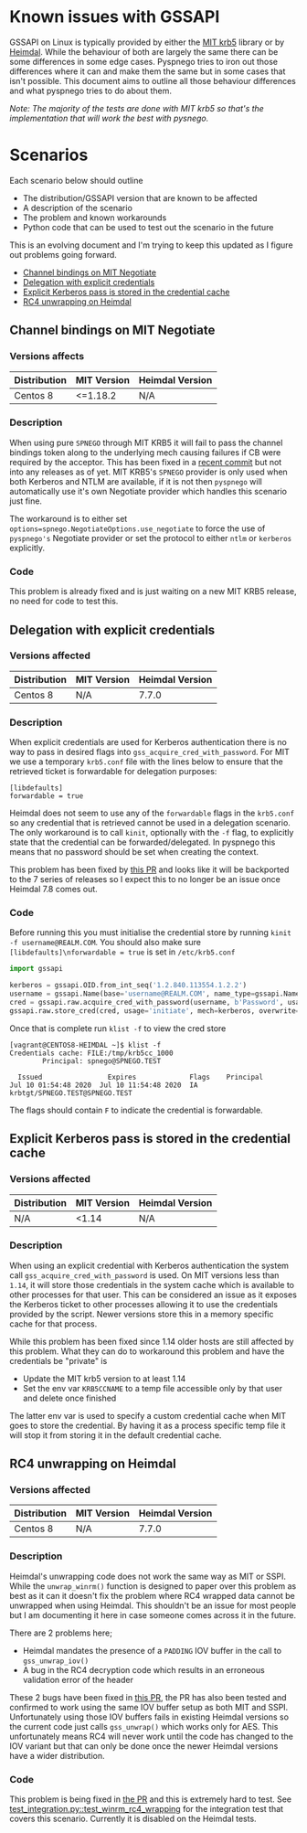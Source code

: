 # Known issues with GSSAPI

GSSAPI on Linux is typically provided by either the [MIT krb5](http://web.mit.edu/kerberos/) library or by
[Heimdal](https://github.com/heimdal/heimdal). While the behaviour of both are largely the same there can be some
differences in some edge cases. Pyspnego tries to iron out those differences where it can and make them the same but
in some cases that isn't possible. This document aims to outline all those behaviour differences and what pyspnego
tries to do about them.

_Note: The majority of the tests are done with MIT krb5 so that's the implementation that will work the best with pysnego._


# Scenarios

Each scenario below should outline

* The distribution/GSSAPI version that are known to be affected
* A description of the scenario
* The problem and known workarounds
* Python code that can be used to test out the scenario in the future

This is an evolving document and I'm trying to keep this updated as I figure out problems going forward.

* [Channel bindings on MIT Negotiate](#channel-bindings-on-mit-negotiate)
* [Delegation with explicit credentials](#delegation-with-explicit-credentials)
* [Explicit Kerberos pass is stored in the credential cache](#explicit-kerberos-pass-is-stored-in-the-credential-cache)
* [RC4 unwrapping on Heimdal](#rc4-unwrapping-on-heimdal)


## Channel bindings on MIT Negotiate

### Versions affects

| Distribution | MIT Version | Heimdal Version |
|-|-|-|
| Centos 8 | <=1.18.2 | N/A |

### Description

When using pure `SPNEGO` through MIT KRB5 it will fail to pass the channel bindings token along to the underlying
mech causing failures if CB were required by the acceptor. This has been fixed in a
[recent commit](https://github.com/krb5/krb5/commit/d16325a24c34ec9a5f6fb4910987f162e0d4d9cd) but not into any releases
as of yet. MIT KRB5's `SPNEGO` provider is only used when both Kerberos and NTLM are available, if it is not then
`pyspnego` will automatically use it's own Negotiate provider which handles this scenario just fine.

The workaround is to either set `options=spnego.NegotiateOptions.use_negotiate` to force the use of `pyspnego's`
Negotiate provider or set the protocol to either `ntlm` or `kerberos` explicitly.

### Code

This problem is already fixed and is just waiting on a new MIT KRB5 release, no need for code to test this.


## Delegation with explicit credentials

### Versions affected

| Distribution | MIT Version | Heimdal Version |
|-|-|-|
| Centos 8 | N/A | 7.7.0 |

### Description

When explicit credentials are used for Kerberos authentication there is no way to pass in desired flags into
`gss_acquire_cred_with_password`. For MIT we use a temporary `krb5.conf` file with the lines below to ensure that the
retrieved ticket is forwardable for delegation purposes:

```text
[libdefaults]
forwardable = true
```

Heimdal does not seem to use any of the `forwardable` flags in the `krb5.conf` so any credential that is retrieved
cannot be used in a delegation scenario. The only workaround is to call `kinit`, optionally with the `-f` flag, to
explicitly state that the credential can be forwarded/delegated. In pyspnego this means that no password should be set
when creating the context.

This problem has been fixed by [this PR](https://github.com/heimdal/heimdal/pull/738) and looks like it will be
backported to the 7 series of releases so I expect this to no longer be an issue once Heimdal 7.8 comes out.

### Code

Before running this you must initialise the credential store by running `kinit -f username@REALM.COM`. You should also
make sure `[libdefaults]\nforwardable = true` is set in `/etc/krb5.conf`

```python
import gssapi

kerberos = gssapi.OID.from_int_seq('1.2.840.113554.1.2.2')
username = gssapi.Name(base='username@REALM.COM', name_type=gssapi.NameType.user)
cred = gssapi.raw.acquire_cred_with_password(username, b'Password', usage='initiate', mechs=[kerberos]).creds
gssapi.raw.store_cred(cred, usage='initiate', mech=kerberos, overwrite=True)
```

Once that is complete run `klist -f` to view the cred store

```text
[vagrant@CENTOS8-HEIMDAL ~]$ klist -f
Credentials cache: FILE:/tmp/krb5cc_1000
        Principal: spnego@SPNEGO.TEST

  Issued                Expires             Flags    Principal
Jul 10 01:54:48 2020  Jul 10 11:54:48 2020  IA     krbtgt/SPNEGO.TEST@SPNEGO.TEST
```

The flags should contain `F` to indicate the credential is forwardable.


## Explicit Kerberos pass is stored in the credential cache

### Versions affected

| Distribution | MIT Version | Heimdal Version |
|-|-|-|
| N/A | <1.14 | N/A |

### Description

When using an explicit credential with Kerberos authentication the system call `gss_acquire_cred_with_password` is
used. On MIT versions less than `1.14`, it will store those credentials in the system cache which is available to other
processes for that user. This can be considered an issue as it exposes the Kerberos ticket to other processes allowing
it to use the credentials provided by the script. Newer versions store this in a memory specific cache for that
process.

While this problem has been fixed since 1.14 older hosts are still affected by this problem. What they can do to
workaround this problem and have the credentials be "private" is

* Update the MIT krb5 version to at least 1.14
* Set the env var `KRB5CCNAME` to a temp file accessible only by that user and delete once finished

The latter env var is used to specify a custom credential cache when MIT goes to store the credential. By having it as
a process specific temp file it will stop it from storing it in the default credential cache.


## RC4 unwrapping on Heimdal

### Versions affected

| Distribution | MIT Version | Heimdal Version |
|-|-|-|
| Centos 8 | N/A | 7.7.0 |

### Description

Heimdal's unwrapping code does not work the same way as MIT or SSPI. While the `unwrap_winrm()` function is designed
to paper over this problem as best as it can it doesn't fix the problem where RC4 wrapped data cannot be unwrapped when
using Heimdal. This shouldn't be an issue for most people but I am documenting it here in case someone comes across it
in the future.

There are 2 problems here;

* Heimdal mandates the presence of a `PADDING` IOV buffer in the call to `gss_unwrap_iov()`
* A bug in the RC4 decryption code which results in an erroneous validation error of the header

These 2 bugs have been fixed in [this PR](https://github.com/heimdal/heimdal/pull/740), the PR has also been tested and
confirmed to work using the same IOV buffer setup as both MIT and SSPI. Unfortunately using those IOV buffers fails
in existing Heimdal versions so the current code just calls `gss_unwrap()` which works only for AES. This unfortunately
means RC4 will never work until the code has changed to the IOV variant but that can only be done once the newer
Heimdal versions have a wider distribution.

### Code

This problem is being fixed in [the PR](https://github.com/heimdal/heimdal/pull/740) and this is extremely hard to
test. See [test_integration.py::test_winrm_rc4_wrapping](../tests/integration/templates/test_integration.py.tmpl) for
the integration test that covers this scenario. Currently it is disabled on the Heimdal tests.
